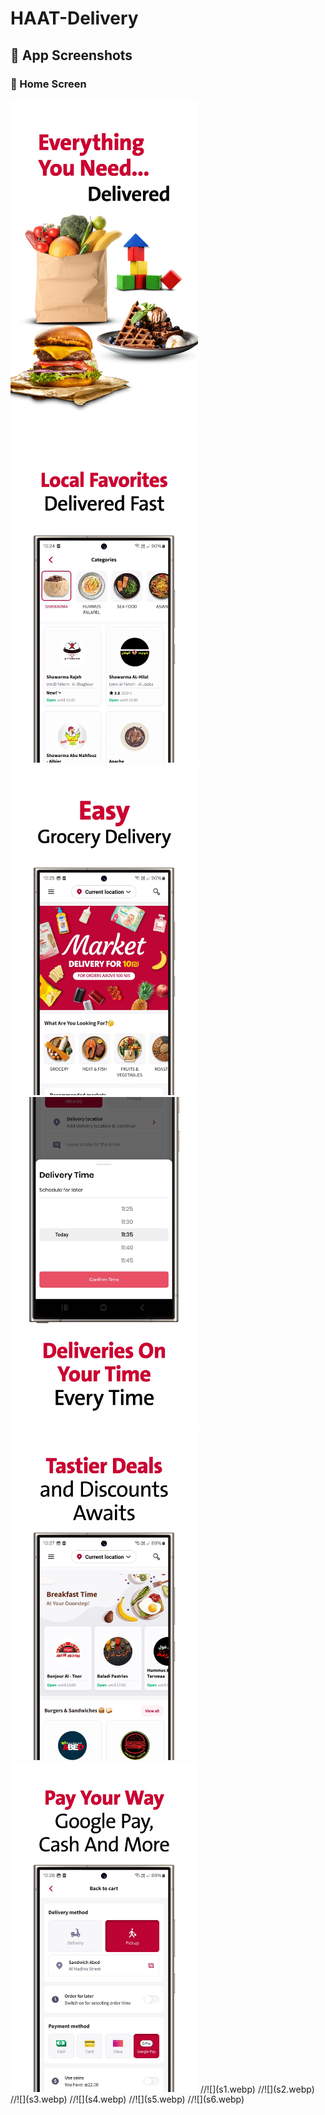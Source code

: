 # HAAT-Delivery

 ## 📱 App Screenshots

### 🔹 Home Screen
<img src="s1.webp" alt="" width="300"/>
<img src="s2.webp" alt="" width="300"/>
<img src="s3.webp" alt="" width="300"/>
<img src="s4.webp" alt="" width="300"/>
<img src="s5.webp" alt="" width="300"/>
<img src="s6.webp" alt="" width="300"/>
//![](s1.webp)
//![](s2.webp)
//![](s3.webp)
//![](s4.webp)
//![](s5.webp)
//![](s6.webp)
